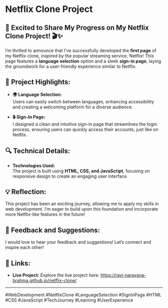 # Netflix Clone Project

## 🚀 Excited to Share My Progress on My Netflix Clone Project! 🎬✨

I’m thrilled to announce that I’ve successfully developed the **first page** of my Netflix clone, inspired by the popular streaming service, Netflix! This page features a **language selection** option and a sleek **sign-in page**, laying the groundwork for a user-friendly experience similar to Netflix.

## 🌟 Project Highlights:

- **🌍 Language Selection:**  
  Users can easily switch between languages, enhancing accessibility and creating a welcoming platform for a diverse audience.

- **🔒 Sign-In Page:**  
  I designed a clean and intuitive sign-in page that streamlines the login process, ensuring users can quickly access their accounts, just like on Netflix.

## 🔍 Technical Details:

- **Technologies Used:**  
  The project is built using **HTML, CSS, and JavaScript**, focusing on responsive design to create an engaging user interface.

## 💡 Reflection:

This project has been an exciting journey, allowing me to apply my skills in web development. I’m eager to build upon this foundation and incorporate more Netflix-like features in the future!

## 💬 Feedback and Suggestions:

I would love to hear your feedback and suggestions! Let’s connect and inspire each other!

## 🔗 Links:

- **Live Project:** Explore the live project here: https://ravi-narayana-brahma.github.io/netflix-clone/

---

#WebDevelopment #NetflixClone #LanguageSelection #SignInPage #HTML #CSS #JavaScript #TechJourney #Learning #UserExperience
